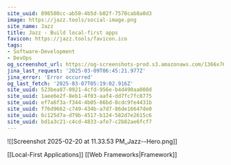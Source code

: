 ```yaml
---
site_uuid: 898580cc-ab50-4b5d-b02f-7578cab8a0d3
image: https://jazz.tools/social-image.png
site_name: Jazz
title: Jazz - Build local-first apps
favicon: https://jazz.tools/favicon.ico
tags:
- Software-Development
- DevOps
og_screenshot_url: https://og-screenshots-prod.s3.amazonaws.com/1366x768/80/false/f819b4e701a2dc494be75f972972c0057931844a646b33467a69ea98f9c4f435.jpeg
jina_last_request: '2025-03-09T06:45:21.977Z'
jina_error: 'Error occurred'
og_last_fetch: '2025-03-07T05:19:02.916Z'
site_uuid: 523bea87-0921-4cfd-956e-b4d490aa008d
site_uuid: 1aee6e2f-8eb1-4f03-aaf4-dd7fc7fc8775
site_uuid: ef7a6f3a-f344-4b05-86bd-8cdc9fe4431b
site_uuid: f76d9662-c749-434b-a7d7-86de16647de0
site_uuid: 6c125d7a-d79b-4517-b124-582d7e2615c6
site_uuid: bd1a3c21-c4cd-4833-afe7-c2b82ae6fcf7
---
```

![[Screenshot 2025-02-20 at 11.33.53 PM_Jazz--Hero.png]]

[[Local-First Applications]]
[[Web Frameworks|Framework]]

